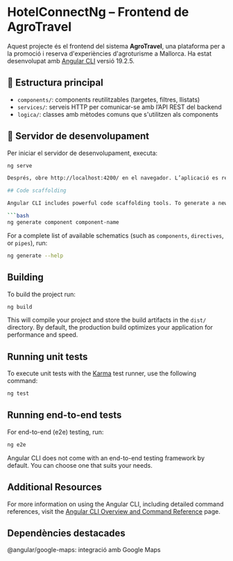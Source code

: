 # HotelConnectNg – Frontend de AgroTravel

Aquest projecte és el frontend del sistema **AgroTravel**, una plataforma per a la promoció i reserva d'experiències d'agroturisme a Mallorca. Ha estat desenvolupat amb [Angular CLI](https://github.com/angular/angular-cli) versió 19.2.5.

## 🧩 Estructura principal

- `components/`: components reutilitzables (targetes, filtres, llistats)
- `services/`: serveis HTTP per comunicar-se amb l’API REST del backend
- `logica/`: classes amb mètodes comuns que s'utilitzen als components

## 🚀 Servidor de desenvolupament

Per iniciar el servidor de desenvolupament, executa:

```bash
ng serve

Després, obre http://localhost:4200/ en el navegador. L’aplicació es recarrega automàticament en detectar canvis als fitxers font.

## Code scaffolding

Angular CLI includes powerful code scaffolding tools. To generate a new component, run:

```bash
ng generate component component-name
```

For a complete list of available schematics (such as `components`, `directives`, or `pipes`), run:

```bash
ng generate --help
```

## Building

To build the project run:

```bash
ng build
```

This will compile your project and store the build artifacts in the `dist/` directory. By default, the production build optimizes your application for performance and speed.

## Running unit tests

To execute unit tests with the [Karma](https://karma-runner.github.io) test runner, use the following command:

```bash
ng test
```

## Running end-to-end tests

For end-to-end (e2e) testing, run:

```bash
ng e2e
```

Angular CLI does not come with an end-to-end testing framework by default. You can choose one that suits your needs.

## Additional Resources

For more information on using the Angular CLI, including detailed command references, visit the [Angular CLI Overview and Command Reference](https://angular.dev/tools/cli) page.


## Dependències destacades
@angular/google-maps: integració amb Google Maps
